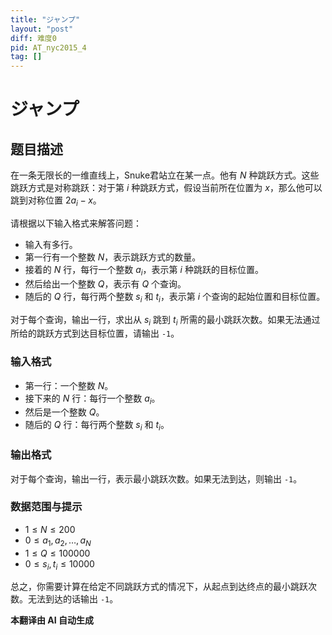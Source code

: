 ```yaml
---
title: "ジャンプ"
layout: "post"
diff: 难度0
pid: AT_nyc2015_4
tag: []
---
```


# ジャンプ

## 题目描述

在一条无限长的一维直线上，Snuke君站立在某一点。他有 $N$ 种跳跃方式。这些跳跃方式是对称跳跃：对于第 $i$ 种跳跃方式，假设当前所在位置为 $x$，那么他可以跳到对称位置 $2a_i - x$。

请根据以下输入格式来解答问题：

- 输入有多行。
- 第一行有一个整数 $N$，表示跳跃方式的数量。
- 接着的 $N$ 行，每行一个整数 $a_i$，表示第 $i$ 种跳跃的目标位置。
- 然后给出一个整数 $Q$，表示有 $Q$ 个查询。
- 随后的 $Q$ 行，每行两个整数 $s_i$ 和 $t_i$，表示第 $i$ 个查询的起始位置和目标位置。

对于每个查询，输出一行，求出从 $s_i$ 跳到 $t_i$ 所需的最小跳跃次数。如果无法通过所给的跳跃方式到达目标位置，请输出 `-1`。

### 输入格式
- 第一行：一个整数 $N$。
- 接下来的 $N$ 行：每行一个整数 $a_i$。
- 然后是一个整数 $Q$。
- 随后的 $Q$ 行：每行两个整数 $s_i$ 和 $t_i$。

### 输出格式
对于每个查询，输出一行，表示最小跳跃次数。如果无法到达，则输出 `-1`。

### 数据范围与提示
- $1 \leq N \leq 200$
- $0 \leq a_1, a_2, \ldots, a_N$
- $1 \leq Q \leq 100000$
- $0 \leq s_i, t_i \leq 10000$

总之，你需要计算在给定不同跳跃方式的情况下，从起点到达终点的最小跳跃次数。无法到达的话输出 `-1`。

 **本翻译由 AI 自动生成**

